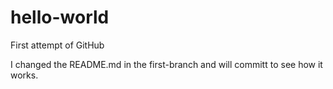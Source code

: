 # hello-world
First attempt of GitHub

I changed the README.md in the first-branch and will committ to see how it works.
